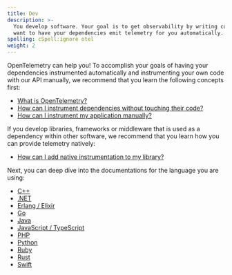 ```yaml
---
title: Dev
description: >-
  You develop software. Your goal is to get observability by writing code. You
  want to have your dependencies emit telemetry for you automatically.
spelling: cSpell:ignore otel
weight: 2
---
```


OpenTelemetry can help you! To accomplish your goals of having your dependencies
instrumented automatically and instrumenting your own code with our API
manually, we recommend that you learn the following concepts first:

- [What is OpenTelemetry?](/docs/concepts/what-is-opentelemetry/)
- [How can I instrument dependencies without touching their code?](/docs/concepts/instrumenting/#automatic-instrumentation)
- [How can I instrument my application manually?](/docs/concepts/instrumenting/#manual-instrumentation)

If you develop libraries, frameworks or middleware that is used as a dependency
within other software, we recommend that you learn how you can provide telemetry
natively:

- [How can I add native instrumentation to my library?](/docs/concepts/instrumenting-library/)

Next, you can deep dive into the documentations for the language you are using:

- [C++](/docs/instrumentation/cpp/)
- [.NET](/docs/instrumentation/net/)
- [Erlang / Elixir](/docs/instrumentation/erlang/)
- [Go](/docs/instrumentation/go/)
- [Java](/docs/instrumentation/java/)
- [JavaScript / TypeScript](/docs/instrumentation/js/)
- [PHP](/docs/instrumentation/php/)
- [Python](/docs/instrumentation/python/)
- [Ruby](/docs/instrumentation/ruby/)
- [Rust](/docs/instrumentation/rust/)
- [Swift](/docs/instrumentation/swift/)
